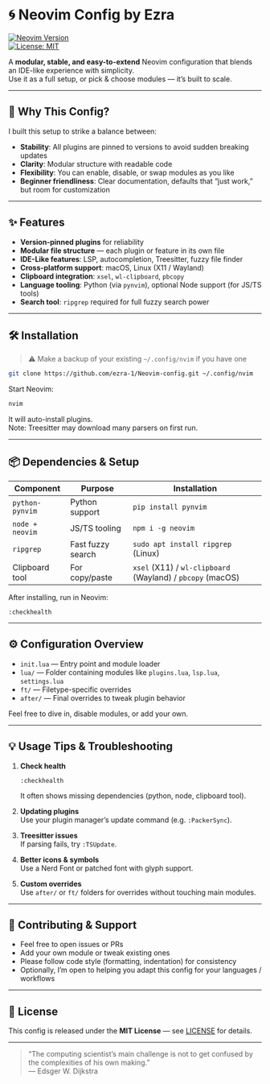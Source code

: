 # 🌀 Neovim Config by Ezra

[![Neovim Version](https://img.shields.io/badge/Neovim-0.11%2B-blue.svg)](#)  
[![License: MIT](https://img.shields.io/badge/License-MIT-green.svg)](#)

A **modular, stable, and easy-to-extend** Neovim configuration that blends an IDE-like experience with simplicity.  
Use it as a full setup, or pick & choose modules — it’s built to scale.

---

## 🚀 Why This Config?

I built this setup to strike a balance between:

- **Stability**: All plugins are pinned to versions to avoid sudden breaking updates  
- **Clarity**: Modular structure with readable code  
- **Flexibility**: You can enable, disable, or swap modules as you like  
- **Beginner friendliness**: Clear documentation, defaults that “just work,” but room for customization

---

## ✨ Features

- **Version‑pinned plugins** for reliability  
- **Modular file structure** — each plugin or feature in its own file  
- **IDE-Like features**: LSP, autocompletion, Treesitter, fuzzy file finder  
- **Cross-platform support**: macOS, Linux (X11 / Wayland)  
- **Clipboard integration**: `xsel`, `wl-clipboard`, `pbcopy`  
- **Language tooling**: Python (via `pynvim`), optional Node support (for JS/TS tools)  
- **Search tool**: `ripgrep` required for full fuzzy search power  

---

## 🛠 Installation

> ⚠️ Make a backup of your existing `~/.config/nvim` if you have one

```bash
git clone https://github.com/ezra-1/Neovim-config.git ~/.config/nvim
```

Start Neovim:

```bash
nvim
```

It will auto-install plugins.  
Note: Treesitter may download many parsers on first run.

---

## 📦 Dependencies & Setup

| Component | Purpose | Installation |
|----------|---------|--------------|
| `python-pynvim` | Python support | `pip install pynvim` |
| `node + neovim` | JS/TS tooling | `npm i -g neovim` |
| `ripgrep` | Fast fuzzy search | `sudo apt install ripgrep` (Linux) |
| Clipboard tool | For copy/paste | `xsel` (X11) / `wl-clipboard` (Wayland) / `pbcopy` (macOS) |

After installing, run in Neovim:

```vim
:checkhealth
```

---

## ⚙ Configuration Overview

- `init.lua` — Entry point and module loader  
- `lua/` — Folder containing modules like `plugins.lua`, `lsp.lua`, `settings.lua`  
- `ft/` — Filetype-specific overrides  
- `after/` — Final overrides to tweak plugin behavior  

Feel free to dive in, disable modules, or add your own.

---

## 💡 Usage Tips & Troubleshooting

1. **Check health**  
   ```vim
   :checkhealth
   ```
   It often shows missing dependencies (python, node, clipboard tool).

2. **Updating plugins**  
   Use your plugin manager’s update command (e.g. `:PackerSync`).

3. **Treesitter issues**  
   If parsing fails, try `:TSUpdate`.

4. **Better icons & symbols**  
   Use a Nerd Font or patched font with glyph support.

5. **Custom overrides**  
   Use `after/` or `ft/` folders for overrides without touching main modules.

---

## 🤝 Contributing & Support

- Feel free to open issues or PRs  
- Add your own module or tweak existing ones  
- Please follow code style (formatting, indentation) for consistency  
- Optionally, I’m open to helping you adapt this config for your languages / workflows

---

## 📜 License

This config is released under the **MIT License** — see [LICENSE](LICENSE) for details.

---

> “The computing scientist’s main challenge is not to get confused by the complexities of his own making.”  
> — Edsger W. Dijkstra

